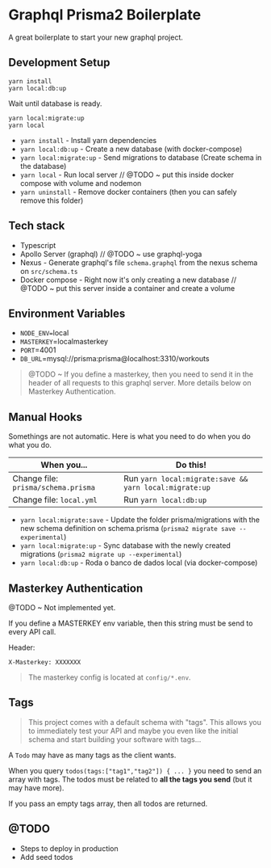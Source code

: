 # Graphql Prisma2 Boilerplate

A great boilerplate to start your new graphql project.

## Development Setup

```shell
yarn install
yarn local:db:up
```

Wait until database is ready.

```shell
yarn local:migrate:up
yarn local
```

- `yarn install` - Install yarn dependencies
- `yarn local:db:up` - Create a new database (with docker-compose)
- `yarn local:migrate:up` - Send migrations to database (Create schema in the database)
- `yarn local` - Run local server // @TODO ~ put this inside docker compose with volume and nodemon
- `yarn uninstall` - Remove docker containers (then you can safely remove this folder)

## Tech stack

- Typescript
- Apollo Server (graphql) // @TODO ~ use graphql-yoga
- Nexus - Generate graphql's file `schema.graphql` from the nexus schema on `src/schema.ts`
- Docker compose - Right now it's only creating a new database // @TODO ~ put this server inside a container and create a volume

## Environment Variables

- `NODE_ENV=`local
- `MASTERKEY`=localmasterkey
- `PORT`=4001
- `DB_URL`=mysql://prisma:prisma@localhost:3310/workouts

> @TODO ~ If you define a masterkey, then you need to send it in the header of all requests to this graphql server. More details below on Masterkey Authentication.

## Manual Hooks

Somethings are not automatic. Here is what you need to do when you do what you do.

| When you... | Do this!
| --- | ---
| Change file: `prisma/schema.prisma` | Run `yarn local:migrate:save && yarn local:migrate:up`
| Change file: `local.yml` | Run `yarn local:db:up`

- `yarn local:migrate:save` - Update the folder prisma/migrations with the new schema definition on schema.prisma (`prisma2 migrate save --experimental`)
- `yarn local:migrate:up` - Sync database with the newly created migrations (`prisma2 migrate up --experimental`)
- `yarn local:db:up` - Roda o banco de dados local (via docker-compose)

## Masterkey Authentication

@TODO ~ Not implemented yet.

If you define a MASTERKEY env variable, then this string must be send to every API call.

Header:

```
X-Masterkey: XXXXXXX
```

> The masterkey config is located at `config/*.env`.

## Tags

> This project comes with a default schema with "tags". This allows you to immediately test your API and maybe you even like the initial schema and start building your software with tags...

A `Todo` may have as many tags as the client wants.

When you query `todos(tags:["tag1","tag2"]) { ... }` you need to send an array with tags. The todos must be related to **all the tags you send** (but it may have more).

If you pass an empty tags array, then all todos are returned.

## @TODO

- Steps to deploy in production
- Add seed todos
